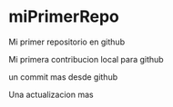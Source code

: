 # miPrimerRepo

Mi primer repositorio en github

Mi primera contribucion local para github

un commit mas desde github

Una actualizacion mas
